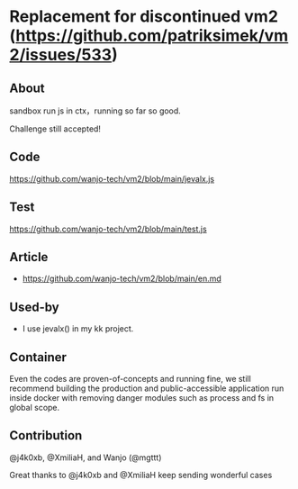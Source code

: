 # Replacement for discontinued vm2 (https://github.com/patriksimek/vm2/issues/533)

## About

sandbox run js in ctx，running so far so good.  

Challenge still accepted!

## Code

https://github.com/wanjo-tech/vm2/blob/main/jevalx.js

## Test

https://github.com/wanjo-tech/vm2/blob/main/test.js

## Article

* https://github.com/wanjo-tech/vm2/blob/main/en.md

## Used-by

* I use jevalx() in my kk project.

## Container

Even the codes are proven-of-concepts and running fine, we still recommend building the production and public-accessible application run inside docker with removing danger modules such as process and fs in global scope.

## Contribution

@j4k0xb, @XmiliaH, and Wanjo (@mgttt)

Great thanks to @j4k0xb and @XmiliaH keep sending wonderful cases

